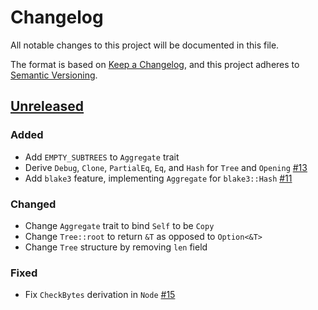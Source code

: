 # Changelog

All notable changes to this project will be documented in this file.

The format is based on [Keep a Changelog](https://keepachangelog.com/en/1.0.0/),
and this project adheres to [Semantic Versioning](https://semver.org/spec/v2.0.0.html).

## [Unreleased]

### Added

- Add `EMPTY_SUBTREES` to `Aggregate` trait
- Derive `Debug`, `Clone`, `PartialEq`, `Eq`, and `Hash` for `Tree` and `Opening` [#13]
- Add `blake3` feature, implementing `Aggregate` for `blake3::Hash` [#11]

### Changed

- Change `Aggregate` trait to bind `Self` to be `Copy`
- Change `Tree::root` to return `&T` as opposed to `Option<&T>`
- Change `Tree` structure by removing `len` field

### Fixed

- Fix `CheckBytes` derivation in `Node` [#15]

<!-- ISSUES -->
[#15]: https://github.com/dusk-network/merkle/issues/15
[#13]: https://github.com/dusk-network/merkle/issues/13
[#11]: https://github.com/dusk-network/merkle/issues/11

<!-- VERSIONS -->
[Unreleased]: https://github.com/dusk-network/merkle/compare/v0.1.0...HEAD
[0.1.0]: https://github.com/dusk-network/merkle/releases/tag/v0.1.0
